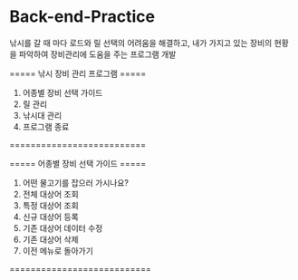 # Back-end-Practice

낚시를 갈 때 마다 로드와 릴 선택의 어려움을 해결하고, 내가 가지고 있는 장비의 현황을 파악하여 장비관리에 도움을 주는 프로그램 개발


===== 낚시 장비 관리 프로그램 =====

 1. 어종별 장비 선택 가이드
 2. 릴 관리
 3. 낚시대 관리
 9. 프로그램 종료

==========================



===== 어종별 장비 선택 가이드 =====

1. 어떤 물고기를 잡으러 가시나요?
2. 전체 대상어 조회
3. 특정 대상어 조회
4. 신규 대상어 등록
5. 기존 대상어 데이터 수정
6. 기존 대상어 삭제
9.  이전 메뉴로 돌아가기

===========================
